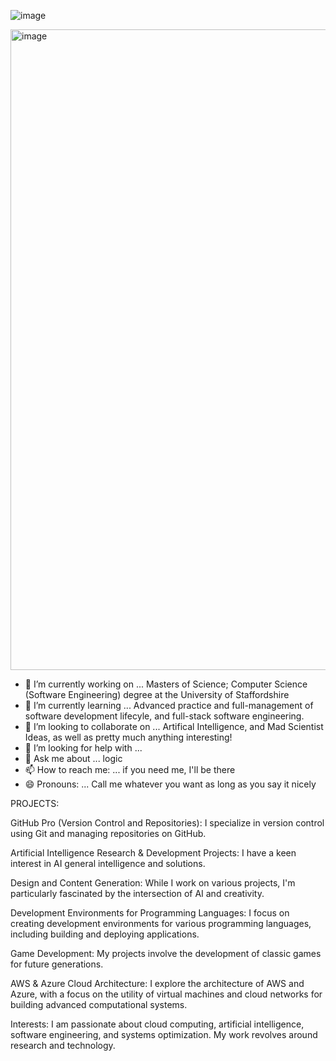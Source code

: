 ![image](https://github.com/SMCallan/SMCallan/assets/126923185/61ec141c-e275-42b4-b027-db96af92a7ab)

<img width="1025" alt="image" src="https://github.com/SMCallan/SMCallan/assets/126923185/c06b8b22-e83e-40e4-8594-39b45588252a">

- 🔭 I’m currently working on ... Masters of Science; Computer Science (Software Engineering) degree at the University of Staffordshire
- 🌱 I’m currently learning ... Advanced practice and full-management of software development lifecyle, and full-stack software engineering.
- 👯 I’m looking to collaborate on ... Artifical Intelligence, and Mad Scientist Ideas, as well as pretty much anything interesting!
- 🤔 I’m looking for help with ... 
- 💬 Ask me about ... logic 
- 📫 How to reach me: ... if you need me, I'll be there
- 😄 Pronouns: ... Call me whatever you want as long as you say it nicely

PROJECTS:

GitHub Pro (Version Control and Repositories):
I specialize in version control using Git and managing repositories on GitHub.

Artificial Intelligence Research & Development Projects:
I have a keen interest in AI general intelligence and solutions.

Design and Content Generation:
While I work on various projects, I'm particularly fascinated by the intersection of AI and creativity.

Development Environments for Programming Languages:
I focus on creating development environments for various programming languages, including building and deploying applications.

Game Development:
My projects involve the development of classic games for future generations.

AWS & Azure Cloud Architecture:
I explore the architecture of AWS and Azure, with a focus on the utility of virtual machines and cloud networks for building advanced computational systems.

Interests:
I am passionate about cloud computing, artificial intelligence, software engineering, and systems optimization. My work revolves around research and technology.
